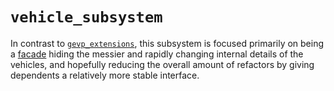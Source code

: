 # `vehicle_subsystem`

In contrast to [`gevp_extensions`](../gevp_extensions/), this subsystem is
focused primarily on being a [facade](https://refactoring.guru/design-patterns/facade)
hiding the messier and rapidly changing internal details of the vehicles, and
hopefully reducing the overall amount of refactors by giving dependents a
relatively more stable interface.
